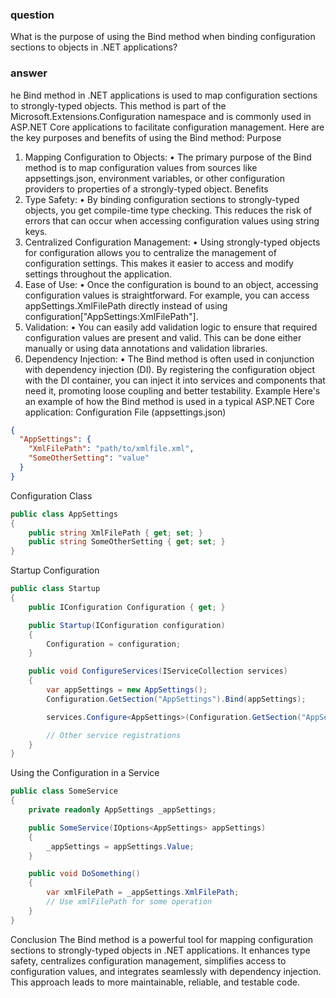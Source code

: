 ### question

What is the purpose of using the Bind method when binding configuration sections to objects in .NET applications?

### answer

he Bind method in .NET applications is used to map configuration sections to strongly-typed objects. This method is part of the Microsoft.Extensions.Configuration namespace and is commonly used in ASP.NET Core applications to facilitate configuration management. Here are the key purposes and benefits of using the Bind method:
Purpose

1. Mapping Configuration to Objects:
   • The primary purpose of the Bind method is to map configuration values from sources like appsettings.json, environment variables, or other configuration providers to properties of a strongly-typed object.
   Benefits
1. Type Safety:
   • By binding configuration sections to strongly-typed objects, you get compile-time type checking. This reduces the risk of errors that can occur when accessing configuration values using string keys.
1. Centralized Configuration Management:
   • Using strongly-typed objects for configuration allows you to centralize the management of configuration settings. This makes it easier to access and modify settings throughout the application.
1. Ease of Use:
   • Once the configuration is bound to an object, accessing configuration values is straightforward. For example, you can access appSettings.XmlFilePath directly instead of using configuration["AppSettings:XmlFilePath"].
1. Validation:
   • You can easily add validation logic to ensure that required configuration values are present and valid. This can be done either manually or using data annotations and validation libraries.
1. Dependency Injection:
   • The Bind method is often used in conjunction with dependency injection (DI). By registering the configuration object with the DI container, you can inject it into services and components that need it, promoting loose coupling and better testability.
   Example
   Here's an example of how the Bind method is used in a typical ASP.NET Core application:
   Configuration File (appsettings.json)

```json
{
  "AppSettings": {
    "XmlFilePath": "path/to/xmlfile.xml",
    "SomeOtherSetting": "value"
  }
}
```

Configuration Class

```csharp
public class AppSettings
{
    public string XmlFilePath { get; set; }
    public string SomeOtherSetting { get; set; }
}
```

Startup Configuration

```csharp
public class Startup
{
    public IConfiguration Configuration { get; }

    public Startup(IConfiguration configuration)
    {
        Configuration = configuration;
    }

    public void ConfigureServices(IServiceCollection services)
    {
        var appSettings = new AppSettings();
        Configuration.GetSection("AppSettings").Bind(appSettings);

        services.Configure<AppSettings>(Configuration.GetSection("AppSettings"));

        // Other service registrations
    }
}
```

Using the Configuration in a Service

```csharp
public class SomeService
{
    private readonly AppSettings _appSettings;

    public SomeService(IOptions<AppSettings> appSettings)
    {
        _appSettings = appSettings.Value;
    }

    public void DoSomething()
    {
        var xmlFilePath = _appSettings.XmlFilePath;
        // Use xmlFilePath for some operation
    }
}
```

Conclusion
The Bind method is a powerful tool for mapping configuration sections to strongly-typed objects in .NET applications. It enhances type safety, centralizes configuration management, simplifies access to configuration values, and integrates seamlessly with dependency injection. This approach leads to more maintainable, reliable, and testable code.
